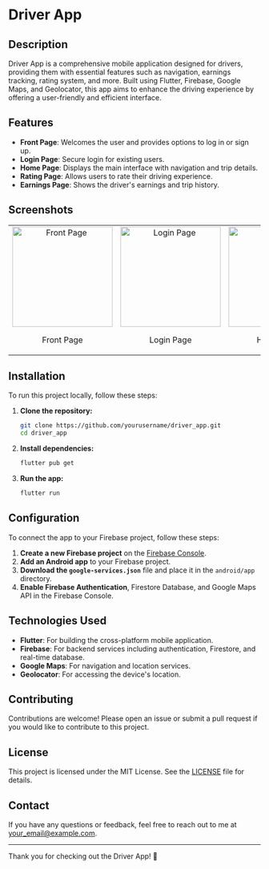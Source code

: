 # Driver App

## Description

Driver App is a comprehensive mobile application designed for drivers, providing them with essential features such as navigation, earnings tracking, rating system, and more. Built using Flutter, Firebase, Google Maps, and Geolocator, this app aims to enhance the driving experience by offering a user-friendly and efficient interface.

## Features

- **Front Page**: Welcomes the user and provides options to log in or sign up.
- **Login Page**: Secure login for existing users.
- **Home Page**: Displays the main interface with navigation and trip details.
- **Rating Page**: Allows users to rate their driving experience.
- **Earnings Page**: Shows the driver's earnings and trip history.

## Screenshots

<table>
  <tr>
    <td style="text-align: center;">
      <img src="https://github.com/yourusername/yourrepositoryname/blob/main/screenshots/front_page.jpg" alt="Front Page" width="200"/>
      <p>Front Page</p>
    </td>
    <td style="text-align: center;">
      <img src="https://github.com/yourusername/yourrepositoryname/blob/main/screenshots/login_page.jpg" alt="Login Page" width="200"/>
      <p>Login Page</p>
    </td>
    <td style="text-align: center;">
      <img src="https://github.com/yourusername/yourrepositoryname/blob/main/screenshots/home_page.jpg" alt="Home Page" width="200"/>
      <p>Home Page</p>
    </td>
    <td style="text-align: center;">
      <img src="https://github.com/yourusername/yourrepositoryname/blob/main/screenshots/rating_page.jpg" alt="Rating Page" width="200"/>
      <p>Rating Page</p>
    </td>
    <td style="text-align: center;">
      <img src="https://github.com/yourusername/yourrepositoryname/blob/main/screenshots/earnings_page.jpg" alt="Earnings Page" width="200"/>
      <p>Earnings Page</p>
    </td>
  </tr>
</table>

## Installation

To run this project locally, follow these steps:

1. **Clone the repository:**
    ```bash
    git clone https://github.com/yourusername/driver_app.git
    cd driver_app
    ```

2. **Install dependencies:**
    ```bash
    flutter pub get
    ```

3. **Run the app:**
    ```bash
    flutter run
    ```

## Configuration

To connect the app to your Firebase project, follow these steps:

1. **Create a new Firebase project** on the [Firebase Console](https://console.firebase.google.com/).
2. **Add an Android app** to your Firebase project.
3. **Download the `google-services.json`** file and place it in the `android/app` directory.
4. **Enable Firebase Authentication**, Firestore Database, and Google Maps API in the Firebase Console.

## Technologies Used

- **Flutter**: For building the cross-platform mobile application.
- **Firebase**: For backend services including authentication, Firestore, and real-time database.
- **Google Maps**: For navigation and location services.
- **Geolocator**: For accessing the device's location.

## Contributing

Contributions are welcome! Please open an issue or submit a pull request if you would like to contribute to this project.

## License

This project is licensed under the MIT License. See the [LICENSE](LICENSE) file for details.

## Contact

If you have any questions or feedback, feel free to reach out to me at your_email@example.com.

---

Thank you for checking out the Driver App! 🚗
